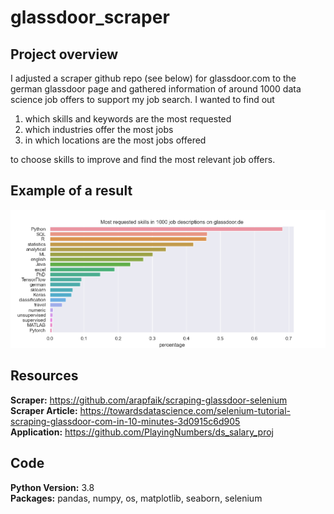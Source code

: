 # glassdoor_scraper
 
## Project overview
I adjusted a scraper github repo (see below) for glassdoor.com to the german glassdoor page and gathered information of around 1000 data science job offers to support my job search. I wanted to find out

1. which skills and keywords are the most requested
2. which industries offer the most jobs
3. in which locations are the most jobs offered

to choose skills to improve and find the most relevant job offers. 

## Example of a result
![most_requested_keywords](https://github.com/Olhaau/glassdoor_scraper/blob/master/most_requested_keywords.png)

## Resources
**Scraper:** https://github.com/arapfaik/scraping-glassdoor-selenium  
**Scraper Article:** https://towardsdatascience.com/selenium-tutorial-scraping-glassdoor-com-in-10-minutes-3d0915c6d905  
**Application:** https://github.com/PlayingNumbers/ds_salary_proj  

## Code
**Python Version:** 3.8  
**Packages:** pandas, numpy, os, matplotlib, seaborn, selenium
